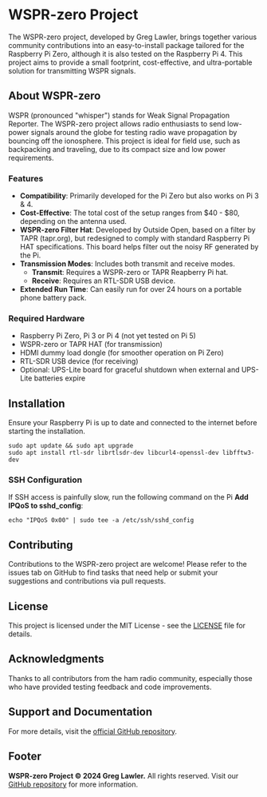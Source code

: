 # WSPR-zero Project

The WSPR-zero project, developed by Greg Lawler, brings together various community contributions into an easy-to-install package tailored for the Raspberry Pi Zero, although it is also tested on the Raspberry Pi 4. This project aims to provide a small footprint, cost-effective, and ultra-portable solution for transmitting WSPR signals.

## About WSPR-zero

WSPR (pronounced "whisper") stands for Weak Signal Propagation Reporter. The WSPR-zero project allows radio enthusiasts to send low-power signals around the globe for testing radio wave propagation by bouncing off the ionosphere. This project is ideal for field use, such as backpacking and traveling, due to its compact size and low power requirements.

### Features

- **Compatibility**: Primarily developed for the Pi Zero but also works on Pi 3 & 4.
- **Cost-Effective**: The total cost of the setup ranges from $40 - $80, depending on the antenna used.
- **WSPR-zero Filter Hat**: Developed by Outside Open, based on a filter by TAPR (tapr.org), but redesigned to comply with standard Raspberry Pi HAT specifications. This board helps filter out the noisy RF generated by the Pi.
- **Transmission Modes**: Includes both transmit and receive modes.
  - **Transmit**: Requires a WSPR-zero or TAPR Reapberry Pi hat.
  - **Receive**: Requires an RTL-SDR USB device.
- **Extended Run Time**: Can easily run for over 24 hours on a portable phone battery pack.

### Required Hardware

- Raspberry Pi Zero, Pi 3 or Pi 4 (not yet tested on Pi 5)
- WSPR-zero or TAPR HAT (for transmission)
- HDMI dummy load dongle (for smoother operation on Pi Zero)
- RTL-SDR USB device (for receiving)
- Optional: UPS-Lite board for graceful shutdown when external and UPS-Lite batteries expire

## Installation

Ensure your Raspberry Pi is up to date and connected to the internet before starting the installation.
```
sudo apt update && sudo apt upgrade
sudo apt install rtl-sdr librtlsdr-dev libcurl4-openssl-dev libfftw3-dev
```
### SSH Configuration
If SSH access is painfully slow, run the following command on the Pi
**Add IPQoS to sshd_config**:
```
echo "IPQoS 0x00" | sudo tee -a /etc/ssh/sshd_config
```

## Contributing

Contributions to the WSPR-zero project are welcome! Please refer to the issues tab on GitHub to find tasks that need help or submit your suggestions and contributions via pull requests.

## License

This project is licensed under the MIT License - see the [LICENSE](LICENSE) file for details.

## Acknowledgments

Thanks to all contributors from the ham radio community, especially those who have provided testing feedback and code improvements.

## Support and Documentation

For more details, visit the [official GitHub repository](https://github.com/zinkwazi/wspr-zero).

## Footer

**WSPR-zero Project © 2024 Greg Lawler.** All rights reserved. Visit our [GitHub repository](https://github.com/zinkwazi/wspr-zero) for more information.
